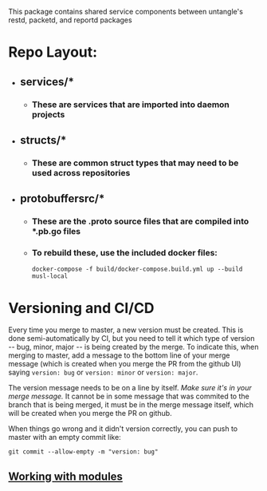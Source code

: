 This package contains shared service components between untangle's restd, packetd, and reportd packages

# Repo Layout:
* ## services/*
  * ### These are services that are imported into daemon projects
* ## structs/*
  * ### These are common struct types that may need to be used across repositories
* ## protobuffersrc/*
  * ### These are the .proto source files that are compiled into *.pb.go files
  * ### To rebuild these, use the included docker files:
    ```
    docker-compose -f build/docker-compose.build.yml up --build musl-local
    ```

# Versioning and CI/CD

Every time you merge to master, a new version must be created. This is
done semi-automatically by CI, but you need to tell it which type of
version -- bug, minor, major -- is being created by the merge. To
indicate this, when merging to master, add a message to the bottom
line of your merge message (which is created when you merge the PR
from the github UI) saying `version: bug` or `version: minor` or
`version: major`.

The version message needs to be on a line by itself. *Make sure it's
in your merge message.* It cannot be in some message that was commited
to the branch that is being merged, it must be in the merge message
itself, which will be created when you merge the PR on github.

When things go wrong and it didn't version correctly, you can push to
master with an empty commit like:

```
git commit --allow-empty -m "version: bug"
```

##  [Working with modules](./MODULES.md)
